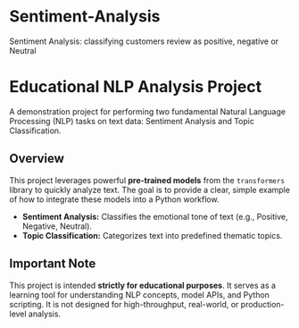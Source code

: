 # Sentiment-Analysis
Sentiment Analysis: classifying customers review as  positive, negative or Neutral
# Educational NLP Analysis Project

A demonstration project for performing two fundamental Natural Language Processing (NLP) tasks on text data: Sentiment Analysis and Topic Classification.

## Overview

This project leverages powerful **pre-trained models** from the `transformers` library to quickly analyze text. The goal is to provide a clear, simple example of how to integrate these models into a Python workflow.

-   **Sentiment Analysis:** Classifies the emotional tone of text (e.g., Positive, Negative, Neutral).
-   **Topic Classification:** Categorizes text into predefined thematic topics.

## Important Note

This project is intended **strictly for educational purposes**. It serves as a learning tool for understanding NLP concepts, model APIs, and Python scripting. It is not designed for high-throughput, real-world, or production-level analysis.
